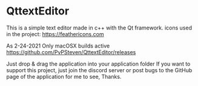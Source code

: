 # QttextEditor
This is a simple text editor made in c++ with the Qt framework.
icons used in the project:
https://feathericons.com


As 2-24-2021
Only macOSX builds active https://github.com/PvPSteven/QttextEditor/releases


Just drop & drag the application into your application folder 
If you want to support this project, just join the discord server
or post bugs to the GitHub page of the application for me to see, 
Thanks.  
